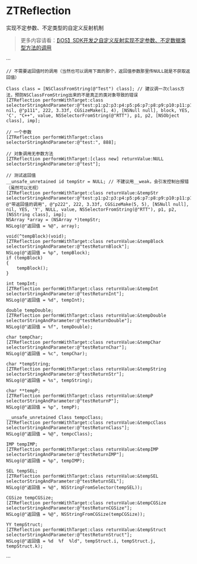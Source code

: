 # ZTReflection
实现不定参数、不定类型的自定义反射机制

>更多内容请看：[【iOS】SDK开发之自定义反射实现不定参数、不定数据类型方法的调用](https://www.jianshu.com/p/78b96962f81e)

···

    // 不需要返回值时的调用（当然也可以调用下面的那个，返回值参数那里传NULL就是不获取返回值）

    Class class = [NSClassFromString(@"Test") class]; // 建议调一次class方法，预防NSClassFromString出来的不是真正的类对象导致的错误
    [ZTReflection performWithTarget:class selectorStringAndParameter:@"test:p1:p2:p3:p4:p5:p6:p7:p8:p9:p10:p11:p12:p13:p14:p15:", nil, @"p111", 222, 3.33f, CGSizeMake(1, 4), [NSNull null], block, YES, 'C', "C++", value, NSSelectorFromString(@"RTT"), p1, p2, [NSObject class], imp];
    
    // 一个参数
    [ZTReflection performWithTarget:class selectorStringAndParameter:@"test:", 888];
    
    // 对象调用无参数方法
    [ZTReflection performWithTarget:[class new] returnValue:NULL selectorStringAndParameter:@"test"];
    
    // 测试返回值
    __unsafe_unretained id tempStr = NULL; // 不建议用__weak，会引发控制台报错（虽然可以无视）
    [ZTReflection performWithTarget:class returnValue:&tempStr selectorStringAndParameter:@"test:p1:p2:p3:p4:p5:p6:p7:p8:p9:p10:p11:p12:p13:p14:p15:", @"带返回值的调用", @"p222", 222, 3.33f, CGSizeMake(5, 5), [NSNull null], nil, YES, 'Y', NULL, value, NSSelectorFromString(@"RTT"), p1, p2, [NSString class], imp];
    NSArray *array = (NSArray *)tempStr;
    NSLog(@"返回值 = %@", array);
    
    void(^tempBlock)(void);
    [ZTReflection performWithTarget:class returnValue:&tempBlock selectorStringAndParameter:@"testReturnBlock"];
    NSLog(@"返回值 = %p", tempBlock);
    if (tempBlock)
    {
        tempBlock();
    }
    
    int tempInt;
    [ZTReflection performWithTarget:class returnValue:&tempInt selectorStringAndParameter:@"testReturnInt"];
    NSLog(@"返回值 = %d", tempInt);
    
    double tempDouble;
    [ZTReflection performWithTarget:class returnValue:&tempDouble selectorStringAndParameter:@"testReturnDouble"];
    NSLog(@"返回值 = %f", tempDouble);
    
    char tempChar;
    [ZTReflection performWithTarget:class returnValue:&tempChar selectorStringAndParameter:@"testReturnChar"];
    NSLog(@"返回值 = %c", tempChar);
    
    char *tempString;
    [ZTReflection performWithTarget:class returnValue:&tempString selectorStringAndParameter:@"testReturnStr"];
    NSLog(@"返回值 = %s", tempString);
    
    char **tempP;
    [ZTReflection performWithTarget:class returnValue:&tempP selectorStringAndParameter:@"testReturnP"];
    NSLog(@"返回值 = %p", tempP);
    
    __unsafe_unretained Class tempcClass;
    [ZTReflection performWithTarget:class returnValue:&tempcClass selectorStringAndParameter:@"testReturnClass"];
    NSLog(@"返回值 = %@", tempcClass);
    
    IMP tempIMP;
    [ZTReflection performWithTarget:class returnValue:&tempIMP selectorStringAndParameter:@"testReturnIMP"];
    NSLog(@"返回值 = %p", tempIMP);
    
    SEL tempSEL;
    [ZTReflection performWithTarget:class returnValue:&tempSEL selectorStringAndParameter:@"testReturnSEL"];
    NSLog(@"返回值 = %@", NSStringFromSelector(tempSEL));
    
    CGSize tempCGSize;
    [ZTReflection performWithTarget:class returnValue:&tempCGSize selectorStringAndParameter:@"testReturnCGSize"];
    NSLog(@"返回值 = %@", NSStringFromCGSize(tempCGSize));
    
    YY tempStruct;
    [ZTReflection performWithTarget:class returnValue:&tempStruct selectorStringAndParameter:@"testReturnStruct"];
    NSLog(@"返回值 = %d  %f  %ld", tempStruct.i, tempStruct.j, tempStruct.k);
    
···
